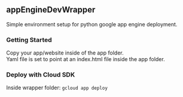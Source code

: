 ## appEngineDevWrapper

Simple environment setup for python google app engine deployment.

### Getting Started

Copy your app/website inside of the app folder. <br/>
Yaml file is set to point at an index.html file inside the app folder.

### Deploy with Cloud SDK
Inside wrapper folder:
``` gcloud app deploy ```
